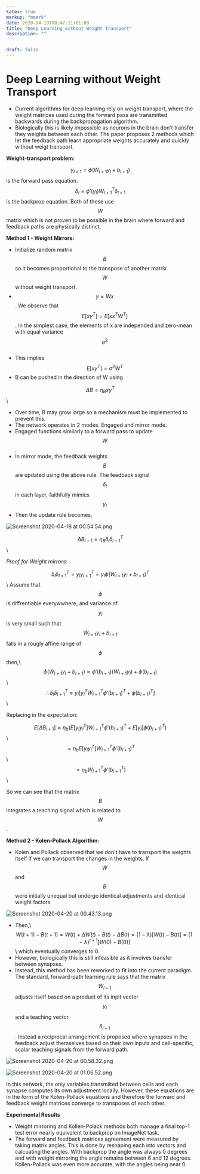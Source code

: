 ```yaml
---
katex: true
markup: "mmark"
date: 2020-04-19T08:47:11+01:00
title: "Deep Learning without Weight Transport"
description: "" 


draft: false
---
```


# Deep Learning without Weight Transport

* Current algorithms for deep learning rely on weight transport, where the weight matrices used during the forward pass are transmitted backwards during the backpropagation algorithm.
* Biologically this is likely impossible as neurons in the brain don't transfer they weights between each other. The paper proposes 2 methods which let the feedback path learn appropriate weights accurately and quickly without weigt transport.

**Weight-transport problem:**

$$y_{l+1}=\phi(W_{l+1}y_l+b_{l+1})$$  is the forward pass equation.
$$\delta_l=\phi'(y_l)W^T_{l+1}\delta_{l+1}$$  is the backprop equation.
Both of these use $$W$$ matrix which is not proven to be possible in the brain where forward and feedback paths are physically distinct.

**Method 1 - Weight Mirrors:**

* Initialize random matrix $$B$$ so it becomes proportional to the transpose of another matrix $$W$$ without weight transport.
* $$y = Wx$$. We observe that $$E[xy^T]=E[xx^TW^T]$$. In the simplest case, the elements of x are independed and zero-mean with equal variance $$\sigma^2$$.
* This implies $$E[xy^T]=\sigma^2W^T$$
* B can be pushed in the direction of W using 

$$\Delta B=\eta_Bxy^T$$\

* Over time, B may grow large so a mechanism must be implemented to prevent this.
* The network operates in 2 modes. Engaged and mirror mode.
* Engaged functions similarly to a forward pass to update $$W$$.
* In mirror mode, the feedback weights $$B$$ are updated using the above rule. The feedback signal $$\delta_l$$ in each layer, faithfully mimics $$y_l$$
* Then the update rule becomes,

![Screenshot 2020-04-18 at 00.54.54.png](/attachments/9865435e.png)

$$\Delta B_{l+1}=\eta_B\delta_l\delta_{l+1}^T$$\

*Proof for Weight mirrors:*

$$\delta_l\delta_{l+1}^T=y_ly_{l+1}^T=y_l\phi(W_{l+1}y_l+b_{l+1})^T$$\\
Assume that $$\phi$$ is diffrentiable everywwhere, and variance of $$y_l$$ is very small such that $$W_{l+1}y_l+b_{l+1}$$ falls in a rougly affine range of $$\phi$$ then,\\
$$\phi(W_{l+1}y_l+b_{l+1})\approx\phi'(b_{l+1})(W_{l+1}y_l)+\phi(b_{l+1})$$\\
$$\therefore \delta_l\delta_{l+1}^T\approx y_l[y_l^TW_{l+1}^T\phi'(b_{l+1})^T+\phi(b_{l+1})^T]$$\

Replacing in the expectation:

$$E[\Delta B_{l+1}]\approx\eta_b(E[y_ly_l^T]W_{l+1}^T\phi'(b_{l+1})^T+E[y_l]\phi(b_{l+1})^T)$$\\
$$=\eta_bE[y_ly_l^T]W_{l+1}^T\phi'(b_{l+1})^T$$\\
$$=\eta_bW_{l+1}^T\phi'(b_{l+1}^T)$$\

So we can see that the matrix $$B$$ integrates a teaching signal which is related to $$W$$.


**Method 2 - Kolen-Pollack Algorithm:**

* Kolen and Pollack observed that we don't have to transport the weights itself if we can transport the changes in the weights. If $$W$$ and $$B$$ were initially unequal but undergo identical adjustments and identical weight factors 

![Screenshot 2020-04-20 at 00.43.13.png](/attachments/251a7f66.png)

* Then,\\
$$W(t+1) - B(t+1) = W(t) + \Delta W(t) - B(t) - \Delta B(t) = (1-\lambda)[W(t)-B(t)] = (1-\lambda)^{t+1}[W(0)-B(0)] $$\\
which eventually converges to 0.
* However, biologically this is still infeasible as it involves transfer between synapses.
* Instead, this method has been reworked to fit into the current paradigm. The standard, forward-path learning rule says that the matrix $$W_{l+1}$$ adjusts itself based on a product of its inpit vector $$y_l$$ and a teaching vector $$\delta_{l+1}$$. Instead a reciprocal arrangement is proposed where synapses in the feedback adjust themselves based on their own inputs and cell-specific, scalar teaching signals from the forward path. 


![Screenshot 2020-04-20 at 00.58.32.png](/attachments/7f4b9d5b.png)

![Screenshot 2020-04-20 at 01.06.52.png](/attachments/b946c9ce.png)

In this network, the only variables transmiited between cells and each synapse computes its own adjustment locally. However, these equations are in the form of the Kolen-Pollack equations and therefore the forward and feedback weight matrices converge to transposes of each other.

**Experimental Results**

* Weight mirroring and Kollen-Polack methods both manage a final top-1 test error nearly equivalent to backprop on ImageNet task.
* The forward and feedback matrices agreement were measured by taking matrix angles. This is done by reshaping each into vectors and calcuating the angles. With backprop the angle was always 0 degrees and with weight mirroring the angle remains between 6 and 12 degrees. Kollen-Pollack was even more accurate, with the angles being near 0.
